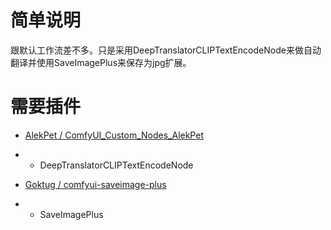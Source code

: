 # 简单说明

跟默认工作流差不多。只是采用DeepTranslatorCLIPTextEncodeNode来做自动翻译并使用SaveImagePlus来保存为jpg扩展。

# 需要插件

- [AlekPet / ComfyUI_Custom_Nodes_AlekPet](https://github.com/AlekPet/ComfyUI_Custom_Nodes_AlekPet)
- - DeepTranslatorCLIPTextEncodeNode

- [Goktug / comfyui-saveimage-plus](https://github.com/Goktug/comfyui-saveimage-plus)
- - SaveImagePlus